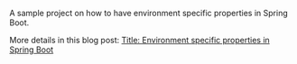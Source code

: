 A sample project on how to have environment specific properties in Spring Boot.

More details in this blog post: [Title: Environment specific properties in Spring Boot](http://www.deepzeafish.xyz/environment-specific-properties-spring-boot.html)